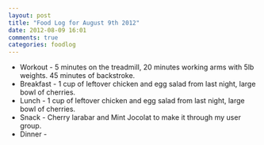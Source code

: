 ```yaml
---
layout: post
title: "Food Log for August 9th 2012"
date: 2012-08-09 16:01
comments: true
categories: foodlog
---
```


* Workout - 5 minutes on the treadmill, 20 minutes working arms with 5lb weights.  45 minutes of backstroke.
* Breakfast - 1 cup of leftover chicken and egg salad from last night, large bowl of cherries.
* Lunch - 1 cup of leftover chicken and egg salad from last night, large bowl of cherries.
* Snack - Cherry larabar and Mint Jocolat to make it through my user group.
* Dinner - 
